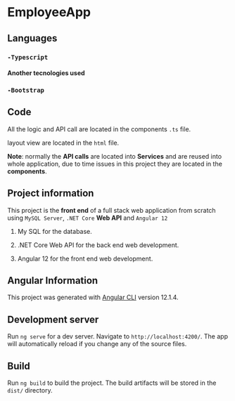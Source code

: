 # EmployeeApp

## Languages

### `-Typescript`

#### Another tecnologies used

### `-Bootstrap`

## Code

All the logic and API call are located in the components `.ts` file.

layout view are located in the `html` file.

**Note**:
normally the **API calls** are located into **Services** and are reused into whole application, due to time issues in this project they are located in the **components**.

## Project information

This project is the **front end** of a full stack web application from scratch using `MySQL Server`, `.NET Core` **Web API** and `Angular 12`

1. My SQL for the database.

2. .NET Core Web API for the back end web development.

3. Angular 12 for the front end web development.

## Angular Information

This project was generated with [Angular CLI](https://github.com/angular/angular-cli) version 12.1.4.

## Development server

Run `ng serve` for a dev server. Navigate to `http://localhost:4200/`. The app will automatically reload if you change any of the source files.

## Build

Run `ng build` to build the project. The build artifacts will be stored in the `dist/` directory.

